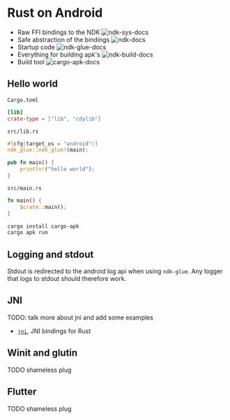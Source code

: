 # Rust on Android

 - Raw FFI bindings to the NDK ![ndk-sys-docs][ndk-sys-badge]
 - Safe abstraction of the bindings ![ndk-docs][ndk-badge]
 - Startup code ![ndk-glue-docs][ndk-glue-badge]
 - Everything for building apk's ![ndk-build-docs][ndk-build-badge]
 - Build tool ![cargo-apk-docs][cargo-apk-badge]

## Hello world
`Cargo.toml`
```toml
[lib]
crate-type = ["lib", "cdylib"]
```

`src/lib.rs`
```rust
#[cfg(target_os = "android")]
ndk_glue::ndk_glue!(main);

pub fn main() {
    println!("hello world");
}
```

`src/main.rs`
```rust
fn main() {
    $crate::main();
}
```

```sh
cargo install cargo-apk
cargo apk run
```

## Logging and stdout
Stdout is redirected to the android log api when using `ndk-glue`. Any logger that logs to
stdout should therefore work.

## JNI
TODO: talk more about jni and add some examples

- [`jni`](https://crates.io/crates/jni), JNI bindings for Rust

## Winit and glutin
TODO shameless plug

## Flutter
TODO shameless plug

[ndk-sys-docs]: https://docs.rs/ndk-sys
[ndk-sys-badge]: https://docs.rs/ndk-sys/badge.svg
[ndk-docs]: https://docs.rs/ndk
[ndk-badge]: https://docs.rs/ndk/badge.svg
[ndk-glue-docs]: https://docs.rs/ndk-glue
[ndk-glue-badge]: https://docs.rs/ndk-glue/badge.svg
[ndk-build-docs]: https://docs.rs/ndk-build
[ndk-build-badge]: https://docs.rs/ndk-build/badge.svg
[cargo-apk-docs]: https://docs.rs/cargo-apk
[cargo-apk-badge]: https://docs.rs/cargo-apk/badge.svg
